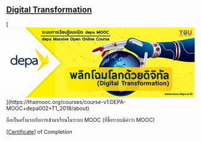 ﻿## **[Digital Transformation](https://thaimooc.org/courses/course-v1:DEPA-MOOC+depa002+T1_2018/about)**

[![](./img/depa002.jpg "พลิกโฉมโลกด้วยดิจิทัล - Digital Transformation - https://thaimooc.org/asset-v1:DEPA-MOOC+depa002+T1_2018+type@asset+block@Website_depa_-_Link_MOOC-10.jpg")](https://thaimooc.org/courses/course-v1:DEPA-MOOC+depa002+T1_2018/about)

ถือเป็นครั้งแรกกับการเข้ามาเรียนในระบบ MOOC (ที่ชื่อระบบมีคำว่า MOOC)

[[Certificate](https://thaimooc.org/edxphp/getcer/725198503f2100d7f3c1bf6c2cbc8ba86024c158)] of Completion